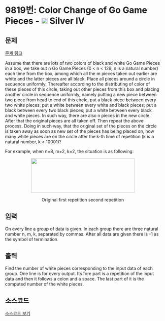 # 9819번: Color Change of Go Game Pieces - <img src="https://static.solved.ac/tier_small/7.svg" style="height:20px" /> Silver IV

<!-- performance -->

<!-- 문제 제출 후 깃허브에 푸시를 했을 때 제출한 코드의 성능이 입력될 공간입니다.-->

<!-- end -->

## 문제

[문제 링크](https://boj.kr/9819)


<p>Assume that there are lots of two colors of black and white Go Game Pieces in a box, we take out n Go Game Pieces (0 &lt; n &lt; 129, n is a natural number) each time from the box, among which all the m pieces taken out earlier are white and the latter pieces are all black. Place all pieces around a circle in sequence uniformly. Thereafter according to the distributing of color of these pieces of this circle, taking out other pieces from this box and placing another circle in sequence uniformly, namely putting a new piece between two piece from head to end of this circle, put a black piece between every two white pieces; put a white between every white and black pieces; put a black between every two black pieces; put a white between every black and white pieces. In such way, there are also n pieces in the new circle. After that the original pieces are all taken off. Then repeat the above process. Doing in such way, that the original set of the pieces on the circle is taken away as soon as new set of the pieces has being placed on, how many white pieces are on the circle after the k-th time of repetition (k is a natural number, k &lt; 10001)?&nbsp;</p>

<p>For example, when n=8, m=2, k=2, the situation is as following:&nbsp;</p>

<p style="text-align: center;"><img alt="" src="https://onlinejudgeimages.s3-ap-northeast-1.amazonaws.com/problem/9819/1.png" style="height:112px; width:336px"></p>

<p style="text-align: center;">Original first repetition second repetition</p>



## 입력


<p>On every line a group of data is given. In each group there are three natural number n, m, k, separated by commas. After all data are given there is -1 as the symbol of termination.</p>



## 출력


<p>Find the number of white pieces corresponding to the input data of each group. One line is for every output. Its fore part is a repetition of the input data and then it follows a colon and a space. The last part of it is the computed number of the white pieces.</p>



## 소스코드

[소스코드 보기](Color%20Change%20of%20Go%20Game%20Pieces.py)